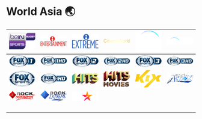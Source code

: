 # World Asia 🌏

| ![bein-sports-rugby-asi] | ![blue-ant-entertainment-asi] | ![blue-ant-extreme-asi] | ![cinema-world-asi] | ![disney-plus-hotstar-asi] | ![disney-plus-hotstar-hz-asi] |
|:---:|:---:|:---:|:---:|:---:|:---:|
| ![fox-sports-1-asi] | ![fox-sports-1-hd-asi] | ![fox-sports-2-asi] | ![fox-sports-2-hd-asi] | ![fox-sports-3-asi] | ![fox-sports-3-hd-asi] |
| ![fox-sports-asi] | ![fox-sports-hd-asi] | ![hits-asi] | ![hits-movies-asi] | ![kix-asi] | ![rock-action-asi] |
| ![rock-entertainment-asi] | ![rock-extreme-asi] | ![star-asi] | ![space] | ![space] | ![space] |
| ![space] | ![space] | ![space] | ![space] | ![space] | ![space] |


[bein-sports-rugby-asi]:bein-sports-rugby-asi.png
[blue-ant-entertainment-asi]:blue-ant-entertainment-asi.png
[blue-ant-extreme-asi]:blue-ant-extreme-asi.png
[cinema-world-asi]:cinema-world-asi.png
[disney-plus-hotstar-asi]:disney-plus-hotstar-asi.png
[disney-plus-hotstar-hz-asi]:disney-plus-hotstar-hz-asi.png
[fox-sports-1-asi]:fox-sports-1-asi.png
[fox-sports-1-hd-asi]:fox-sports-1-hd-asi.png
[fox-sports-2-asi]:fox-sports-2-asi.png
[fox-sports-2-hd-asi]:fox-sports-2-hd-asi.png
[fox-sports-3-asi]:fox-sports-3-asi.png
[fox-sports-3-hd-asi]:fox-sports-3-hd-asi.png
[fox-sports-asi]:fox-sports-asi.png
[fox-sports-hd-asi]:fox-sports-hd-asi.png
[hits-asi]:hits-asi.png
[hits-movies-asi]:hits-movies-asi.png
[kix-asi]:kix-asi.png
[rock-action-asi]:rock-action-asi.png
[rock-entertainment-asi]:rock-entertainment-asi.png
[rock-extreme-asi]:rock-extreme-asi.png
[star-asi]:star-asi.png

[space]:../../misc/space-1500.png "Space"

